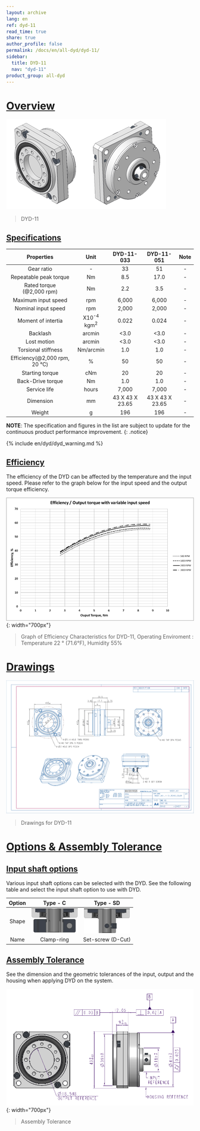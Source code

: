 ```yaml
---
layout: archive
lang: en
ref: dyd-11
read_time: true
share: true
author_profile: false
permalink: /docs/en/all-dyd/dyd-11/
sidebar:
  title: DYD-11
  nav: "dyd-11"
product_group: all-dyd
---
```


# [Overview](#overview)

![](/assets/images/dyd/dyd_11_product_image_01.png)

> DYD-11

## [Specifications](#specifications)

|             Properties              |               Unit               |   DYD-11-033    |   DYD-11-051    | Note |
|:-----------------------------------:|:--------------------------------:|:---------------:|:---------------:|:----:|
|             Gear ratio              |                -                 |       33        |       51        |  -   |
|       Repeatable peak torque        |                Nm                |       8.5       |      17.0       |  -   |
| Rated torque<br>(@2,000 rpm) |                Nm                |       2.2       |       3.5       |  -   |
|         Maximum input speed         |               rpm                |      6,000      |      6,000      |  -   |
|         Nominal input speed         |               rpm                |      2,000      |      2,000      |  -   |
|         Moment of intertia          | X10<sup>-4</sup> kgm<sup>2</sup> |      0.022      |      0.024      |  -   |
|              Backlash               |              arcmin              |      <3.0       |      <3.0       |  -   |
|             Lost motion             |              arcmin              |      <3.0       |      <3.0       |  -   |
|         Torsional stiffness         |            Nm/arcmin             |       1.0       |       1.0       |  -   |
| Efficiency(@2,000 rpm, 20 &#8451;)  |                %                 |       50        |       50        |  -   |
|           Starting torque           |               cNm                |       20        |       20        |  -   |
|          Back-Drive torque          |                Nm                |       1.0       |       1.0       |  -   |
|            Service life             |              hours               |      7,000      |      7,000      |  -   |
|              Dimension              |                mm                | 43 X 43 X 23.65 | 43 X 43 X 23.65 |  -   |
|               Weight                |                g                 |       196       |       196       |  -   |

**NOTE**: The specification and figures in the list are subject to update for the continuous product performance improvement.
{: .notice}

{% include en/dyd/dyd_warning.md %}

## [Efficiency](#efficiency)

The efficiency of the DYD can be affected by the temperature and the input speed. Please refer to the graph below for the input speed and the output torque efficiency.

![](/assets/images/dyd/dyd_11_efficiency.png){: width="700px"}

> Graph of Efficiency Characteristics for DYD-11, Operating Enviroment : Temperature 22 &deg; (71.6&deg;F), Humidity 55%

# [Drawings](#drawings)

![](/assets/images/dyd/dyd_11_drawings.png)

> Drawings for DYD-11

# [Options & Assembly Tolerance](#options--assembly-tolerance)

## [Input shaft options](#input-shaft-options)

Various input shaft options can be selected with the DYD. See the following table and select the input shaft option to use with DYD. 

| Option |                Type - C                |                Type - SD                |
|:------:|:--------------------------------------:|:---------------------------------------:|
| Shape  | ![](/assets/images/dyd/dyd_c_type.png) | ![](/assets/images/dyd/dyd_sd_type.png) |
|  Name  |               Clamp-ring               |            Set-screw (D-Cut)            |

## [Assembly Tolerance](#assembly-tolerance)

See the dimension and the geometric tolerances of the input, output and the housing when applying DYD on the system.

![](/assets/images/dyd/dyd_11_assembly_tollerance_01.png){: width="700px"}

> Assembly Tolerance
